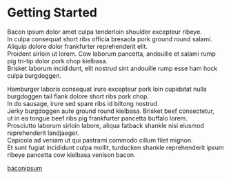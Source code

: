 # Getting Started

Bacon ipsum dolor amet culpa tenderloin shoulder excepteur ribeye.  
In culpa consequat short ribs officia bresaola pork ground round salami.  
Aliquip dolore dolor frankfurter reprehenderit elit.  
Proident sirloin ut lorem. Cow laborum pancetta, andouille et salami rump pig tri-tip dolor pork chop kielbasa.  
Brisket laborum incididunt, elit nostrud sint andouille rump esse ham hock culpa burgdoggen.

Hamburger laboris consequat irure excepteur pork loin cupidatat nulla burgdoggen tail flank dolore short ribs pork chop.  
In do sausage, irure sed spare ribs id biltong nostrud.  
Jerky burgdoggen aute ground round kielbasa. Brisket beef consectetur,  
ut in ea tongue beef ribs pig frankfurter pancetta buffalo lorem.  
Prosciutto laborum sirloin labore, aliqua fatback shankle nisi eiusmod reprehenderit landjaeger.  
Capicola ad veniam ut qui pastrami commodo cillum filet mignon.  
Et sunt fugiat incididunt culpa mollit, turducken shankle reprehenderit ipsum ribeye pancetta cow kielbasa venison bacon.

[baconipsum](https://baconipsum.com/)